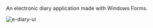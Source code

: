 An electronic diary application made with Windows Forms.

![e-diary-ui](https://github.com/inTheOctagon/e-diary-wfa/assets/93601245/ba9638af-261a-423c-91d4-d21c4a1b99a5)
